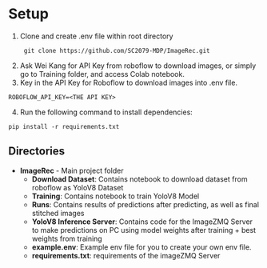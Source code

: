 # Setup

1. Clone and create .env file within root directory
   ```
    git clone https://github.com/SC2079-MDP/ImageRec.git
   ```
3. Ask Wei Kang for API Key from roboflow to download images, or simply go to Training folder, and access Colab notebook.
4. Key in the API Key for Roboflow to download images into .env file.

```
ROBOFLOW_API_KEY=<THE API KEY>
```

4. Run the following command to install dependencies:

```
pip install -r requirements.txt
```

## Directories

- **ImageRec** - Main project folder
    - **Download Dataset**: Contains notebook to download dataset from roboflow as YoloV8 Dataset
    - **Training**: Contains notebook to train YoloV8 Model
    - **Runs**: Contains results of predictions after predicting, as well as final stitched images
    - **YoloV8 Inference Server**: Contains code for the ImageZMQ Server to make predictions on PC using model weights after training + best weights from training
    - **example.env**: Example env file for you to create your own env file.
    - **requirements.txt**: requirements of the imageZMQ Server


    
